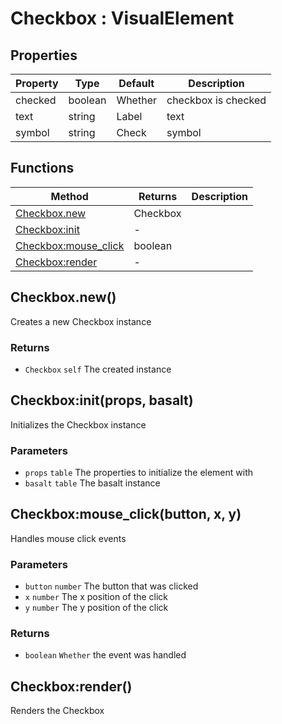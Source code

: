 # Checkbox : VisualElement

## Properties

|Property|Type|Default|Description|
|---|---|---|---|
|checked|boolean|Whether|checkbox is checked
|text|string|Label|text
|symbol|string|Check|symbol

## Functions

|Method|Returns|Description|
|---|---|---|
|[Checkbox.new](#Checkbox.new)|Checkbox|
|[Checkbox:init](#Checkbox:init)|-|
|[Checkbox:mouse_click](#Checkbox:mouse_click)|boolean|
|[Checkbox:render](#Checkbox:render)|-|

## Checkbox.new()
Creates a new Checkbox instance

### Returns
* `Checkbox` `self` The created instance

## Checkbox:init(props, basalt)
Initializes the Checkbox instance

### Parameters
* `props` `table` The properties to initialize the element with
* `basalt` `table` The basalt instance

## Checkbox:mouse_click(button, x, y)
Handles mouse click events

### Parameters
* `button` `number` The button that was clicked
* `x` `number` The x position of the click
* `y` `number` The y position of the click

### Returns
* `boolean` `Whether` the event was handled

## Checkbox:render()
Renders the Checkbox

